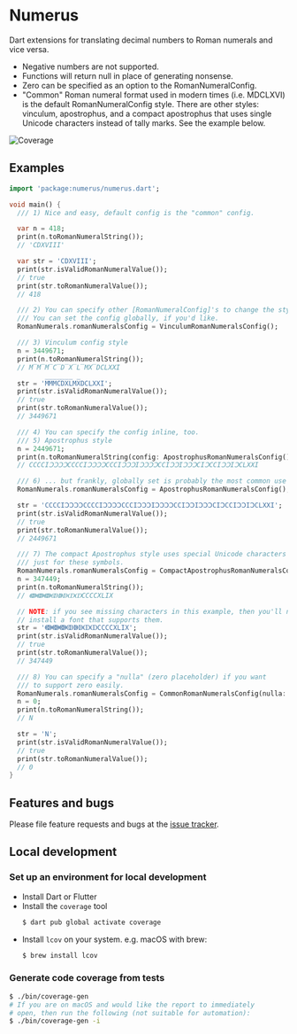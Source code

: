 # Numerus

Dart extensions for translating decimal numbers to Roman numerals and vice versa.

* Negative numbers are not supported.
* Functions will return null in place of generating nonsense.
* Zero can be specified as an option to the RomanNumeralConfig.
* "Common" Roman numeral format used in modern times (i.e. MDCLXVI) is
  the default RomanNumeralConfig style. There are other styles: vinculum, apostrophus,
  and a compact apostrophus that uses single Unicode characters instead
  of tally marks. See the example below.

![Coverage](https://raw.githubusercontent.com/greymouser/dart-numerus/master/coverage_badge.svg?sanitize=true)

## Examples

```dart
import 'package:numerus/numerus.dart';

void main() {
  /// 1) Nice and easy, default config is the "common" config.

  var n = 418;
  print(n.toRomanNumeralString());
  // 'CDXVIII'

  var str = 'CDXVIII';
  print(str.isValidRomanNumeralValue());
  // true
  print(str.toRomanNumeralValue());
  // 418

  /// 2) You can specify other [RomanNumeralConfig]'s to change the style.
  /// You can set the config globally, if you'd like.
  RomanNumerals.romanNumeralsConfig = VinculumRomanNumeralsConfig();

  /// 3) Vinculum config style
  n = 3449671;
  print(n.toRomanNumeralString());
  // M̅M̅M̅C̅D̅X̅L̅MX̅DCLXXI

  str = 'M̅M̅M̅C̅D̅X̅L̅MX̅DCLXXI';
  print(str.isValidRomanNumeralValue());
  // true
  print(str.toRomanNumeralValue());
  // 3449671

  /// 4) You can specify the config inline, too.
  /// 5) Apostrophus style
  n = 2449671;
  print(n.toRomanNumeralString(config: ApostrophusRomanNumeralsConfig()));
  // CCCCIↃↃↃↃCCCCIↃↃↃↃCCCIↃↃↃIↃↃↃↃCCIↃↃIↃↃↃCIↃCCIↃↃIↃCLXXI

  /// 6) ... but frankly, globally set is probably the most common use case
  RomanNumerals.romanNumeralsConfig = ApostrophusRomanNumeralsConfig();

  str = 'CCCCIↃↃↃↃCCCCIↃↃↃↃCCCIↃↃↃIↃↃↃↃCCIↃↃIↃↃↃCIↃCCIↃↃIↃCLXXI';
  print(str.isValidRomanNumeralValue());
  // true
  print(str.toRomanNumeralValue());
  // 2449671

  /// 7) The compact Apostrophus style uses special Unicode characters
  /// just for these symbols.
  RomanNumerals.romanNumeralsConfig = CompactApostrophusRomanNumeralsConfig();
  n = 347449;
  print(n.toRomanNumeralString());
  // ↈↈↈↂↇↁↀↀCCCCXLIX

  // NOTE: if you see missing characters in this example, then you'll need to
  // install a font that supports them.
  str = 'ↈↈↈↂↇↁↀↀCCCCXLIX';
  print(str.isValidRomanNumeralValue());
  // true
  print(str.toRomanNumeralValue());
  // 347449

  /// 8) You can specify a "nulla" (zero placeholder) if you want
  /// to support zero easily.
  RomanNumerals.romanNumeralsConfig = CommonRomanNumeralsConfig(nulla: 'N');
  n = 0;
  print(n.toRomanNumeralString());
  // N

  str = 'N';
  print(str.isValidRomanNumeralValue());
  // true
  print(str.toRomanNumeralValue());
  // 0
}

```

## Features and bugs

Please file feature requests and bugs at the [issue tracker][tracker].

[tracker]: https://github.com/greymouser/dart-numerus/issues

## Local development
### Set up an environment for local development

* Install Dart or Flutter
* Install the `coverage` tool
  ```sh
  $ dart pub global activate coverage
  ```
* Install `lcov` on your system.
  e.g. macOS with brew:
  ```sh
  $ brew install lcov
  ```

### Generate code coverage from tests

```sh
$ ./bin/coverage-gen
# If you are on macOS and would like the report to immediately
# open, then run the following (not suitable for automation):
$ ./bin/coverage-gen -i
```
